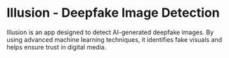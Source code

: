 # Illusion - Deepfake Image Detection

Illusion is an app designed to detect AI-generated deepfake images. By using advanced machine learning techniques, it identifies fake visuals and helps ensure trust in digital media.
